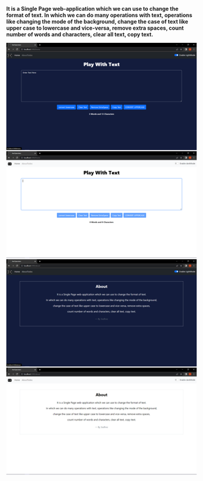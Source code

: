 **It is a Single Page web-application which we can use to change the format of text. In which we can do many operations with text, operations like changing the mode of the background, change the case of text like upper case to lowercase and vice-versa, remove extra spaces, count number of words and characters, clear all text, copy text.**

![](public/Home-DarkMode.png)   ![](public/Home-LightMode.png)
![](public/About-DarkMode.png)  ![](public/About_lightMode.png)
